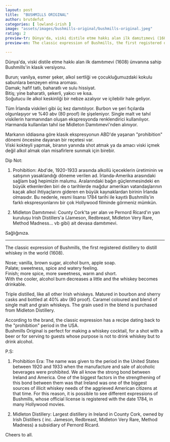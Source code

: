 ```yaml
---
layout: post
title:  "BUSHMILLS ORIGINAL"
author: brutdefut
categories: [ lowland-irish ]
image: "assets/images/bushmills-original/bushmills-original.jpeg"
rating: 2
preview-tr: Dünya'da, viski distile etme hakkı alan ilk damıtımevi (1608) ünvanına sahip Bushmills'in klasik versiyonu.       
preview-en: The classic expression of Bushmills, the first registered distillery to distill whiskey in the world (1608). 

---
```


Dünya'da, viski distile etme hakkı alan ilk damıtımevi (1608) ünvanına sahip Bushmills'in klasik versiyonu.    

Burun; vanilya, esmer şeker, alkol sertliği ve çocukluğumuzdaki kokulu sabunlara benzeyen elma aroması.  
Damak; hafif tatlı, baharatlı ve sulu hissiyat.  
Bitiş; yine baharatlı, şekerli, yakıcı ve kısa.  
Soğutucu ile alkol keskinliği bir nebze azalıyor ve içilebilir hale geliyor.  

Tüm İrlanda viskileri gibi üç kez damıtılıyor. Burbon ve şeri fıçılarda olgunlaşıyor ve %40 abv (80 proof) ile şişeleniyor. Single malt ve tahıl viskilerin harmanından oluşan ekspresyonda renklendirici kullanılıyor. Harmanda kullanılan tahıl ise Midleton Damıtımevi'nden alınıyor.  

Markanın iddiasına göre klasik ekspresyonun ABD'de yaşanan "prohibition" dönemi öncesine dayanan bir reçetesi var.  
Viski kokteyli yapmak, biranın yanında shot atmak ya da amacı viski içmek değil alkol almak olan misafirlere sunmak için birebir.  

Dip Not:  
1) Prohibition: Abd'de, 1920-1933 arasında alkollü içeceklerin üretiminin ve satışının yasaklandığı döneme verilen ad. İrlanda-Amerika arasındaki sağlam bağ hepimizin malumu. Aralarındaki bağın güçlenmesindeki en büyük etkenlerden biri de o tarihlerde mağdur amerikan vatandaşlarının kaçak alkol ihtiyaçlarını gideren en büyük kaynaklardan birinin İrlanda olmasıdır. Bu nedenle, resmi lisansı 1784 tarihi ile kayıtlı Bushmills'in farklı ekspresyonlarını bir çok Hollywood filminde görmeniz mümkün.  

2) Midleton Damıtımevi: County Cork'ta yer alan ve Pernord Ricard'ın yan kuruluşu Irish Distillers'a (Jameson, Redbreast, Midleton Very Rare, Method Madness... vb gibi) ait devasa damıtımevi.  

Sağlığınıza. 
 
-----------------------------------------------

<p id="english"></p>

The classic expression of Bushmills, the first registered distillery to distill whiskey in the world (1608).  

Nose; vanilla, brown sugar, alcohol burn, apple soap.  
Palate; sweetness, spice and watery feeling.  
Finish; more spice, more sweetness, warm and short.  
With the cooler, alcohol burn decreases a little and the whiskey becomes drinkable.  

Triple distilled, like all other Irish whiskeys. Matured in bourbon and sherry casks and bottled at 40% abv (80 proof). Caramel coloured and blend of single malt and grain whiskeys. The grain used in the blend is purchased from Midleton Distillery.  

According to the brand, the classic expression has a recipe dating back to the "prohibition" period in the USA.  
Bushmills Original is perfect for making a whiskey cocktail, for a shot with a beer or for serving to guests whose purpose is not to drink whiskey but to drink alcohol.  

P.S:  
1) Prohibition Era: The name was given to the period in the United States between 1920 and 1933 when the manufacture and sale of alcoholic beverages were prohibited. We all know the strong bond between Ireland and America. One of the biggest factors in the strengthening of this bond between them was that Ireland was one of the biggest sources of illicit whiskey needs of the aggrieved American citizens at that time. For this reason, it is possible to see different expressions of Bushmills, whose official license is registered with the date 1784, in many Hollywood movies.  

2) Midleton Distillery: Largest distillery in Ireland in County Cork, owned by Irish Distillers ( inc. Jameson, Redbreast, Midleton Very Rare, Method Madness) a subsidiary of Pernord Ricard.  

Cheers to all.         
  
